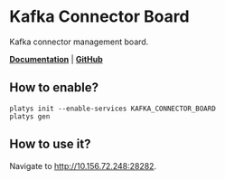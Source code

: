 # Kafka Connector Board

Kafka connector management board.

**[Documentation](https://github.com/tranglolab/kafka_connectors_board)** | **[GitHub](https://github.com/tranglolab/kafka_connectors_board)**

## How to enable?

```
platys init --enable-services KAFKA_CONNECTOR_BOARD
platys gen
```

## How to use it?

Navigate to <http://10.156.72.248:28282>.
